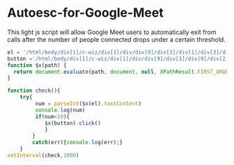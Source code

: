 # Autoesc-for-Google-Meet
This light js script will allow Google Meet users to automatically exit from calls after the number of people connected drops under a certain threshold. 

```javascript
el = '/html/body/div[1]/c-wiz/div[1]/div/div[9]/div[3]/div[1]/div[3]/div/div[2]/div[1]/span/span/div/div/span[2]'
button ='/html/body/div[1]/c-wiz/div[1]/div/div[9]/div[3]/div[9]/div[2]/div[2]/div'
function $x(path) {
  return document.evaluate(path, document, null, XPathResult.FIRST_ORDERED_NODE_TYPE, null).singleNodeValue;
}

function check(){
    try{
         num = parseInt($x(el).textContent)
         console.log(num)
         if(num<10){
            $x(button).click()
            }
        }
        catch(err){console.log(err);}
    }
setInterval(check,1000)
```
